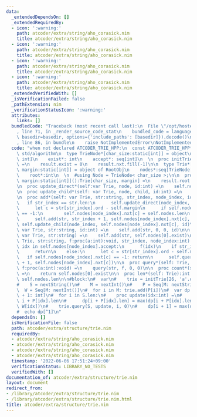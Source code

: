 ```yaml
---
data:
  _extendedDependsOn: []
  _extendedRequiredBy:
  - icon: ':warning:'
    path: atcoder/extra/string/aho_corasick.nim
    title: atcoder/extra/string/aho_corasick.nim
  - icon: ':warning:'
    path: atcoder/extra/string/aho_corasick.nim
    title: atcoder/extra/string/aho_corasick.nim
  - icon: ':warning:'
    path: atcoder/extra/string/aho_corasick.nim
    title: atcoder/extra/string/aho_corasick.nim
  - icon: ':warning:'
    path: atcoder/extra/string/aho_corasick.nim
    title: atcoder/extra/string/aho_corasick.nim
  _extendedVerifiedWith: []
  _isVerificationFailed: false
  _pathExtension: nim
  _verificationStatusIcon: ':warning:'
  attributes:
    links: []
  bundledCode: "Traceback (most recent call last):\n  File \"/opt/hostedtoolcache/Python/3.10.5/x64/lib/python3.10/site-packages/onlinejudge_verify/documentation/build.py\"\
    , line 71, in _render_source_code_stat\n    bundled_code = language.bundle(stat.path,\
    \ basedir=basedir, options={'include_paths': [basedir]}).decode()\n  File \"/opt/hostedtoolcache/Python/3.10.5/x64/lib/python3.10/site-packages/onlinejudge_verify/languages/nim.py\"\
    , line 86, in bundle\n    raise NotImplementedError\nNotImplementedError\n"
  code: "when not declared ATCODER_TRIE_HPP:\n  const ATCODER_TRIE_HPP* = 1\n  import\
    \ std/algorithm\n  type TrieNode*[char_size:static[int]] = object\n    nxt*: array[char_size,\
    \ int]\n    exist*: int\n    accept*: seq[int]\n  \n  proc initTrieNode*[char_size:static[int]]():TrieNode[char_size]\
    \ =\n    result.exist = 0\n    result.nxt.fill(-1)\n\n  type Trie*[char_size,\
    \ margin:static[int]] = object of RootObj\n    nodes*:seq[TrieNode[char_size]]\n\
    \    root*:int\n  \n  #using Node = TrieNode< char_size >;\n\n  proc initTrie*[char_size,\
    \ margin:static[int]]():Trie[char_size, margin] =\n    result.root = 0\n    result.nodes.add(initTrieNode[char_size]())\n\
    \n  proc update_direct*(self:var Trie, node, id:int) =\n    self.nodes[node].accept.add(id)\n\
    \n  proc update_child*(self: var Trie, node, child, id:int) =\n    self.nodes[node].exist.inc\n\
    \n  proc add*(self: var Trie, str:string, str_index, node_index, id:int) =\n \
    \   if str_index == str.len:\n      self.update_direct(node_index, id)\n    else:\n\
    \      let c = str[str_index].ord - self.margin\n      if self.nodes[node_index].nxt[c]\
    \ == -1:\n        self.nodes[node_index].nxt[c] = self.nodes.len\n        self.nodes.add(initTrieNode[self.char_size]());\n\
    \      self.add(str, str_index + 1, self.nodes[node_index].nxt[c], id)\n     \
    \ self.update_child(node_index, self.nodes[node_index].nxt[c], id)\n\n  proc add*(self:\
    \ var Trie, str:string, id:int) =\n    self.add(str, 0, 0, id)\n\n  proc add*(self:\
    \ var Trie, str:string) =\n    self.add(str, self.nodes[0].exist)\n\n  proc query*(self:\
    \ Trie, str:string, f:proc(a:int):void, str_index, node_index:int) =\n    for\
    \ idx in self.nodes[node_index].accept:\n      f(idx)\n    if str_index == str.len:\n\
    \      return\n    else:\n      let c = str[str_index].ord - self.margin\n   \
    \   if self.nodes[node_index].nxt[c] == -1: return\n      self.query(str, f, str_index\
    \ + 1, self.nodes[node_index].nxt[c])\n\n  proc query*(self: Trie, str:string,\
    \ f:proc(a:int):void) =\n    query(str, f, 0, 0)\n\n  proc count*(self: Trie):int\
    \ =\n    return self.nodes[0].exist\n\n  proc len*(self: Trie):int =\n    return\
    \ self.nodes.len\n\n#block:\n#  var\n#    trie = initTrie[26, 'a'.ord]()\n#  let\n\
    #    S = nextString()\n#    M = nextInt()\n#    P = Seq[M: nextString()]\n#  \
    \  W = Seq[M: nextInt()]\n#  for i in M: trie.add(P[i])\n#  var dp = Seq[S.len\
    \ + 1: int]\n#  for i in S.len:\n#    proc update(idx:int) =\n#      debug dp.len,\
    \ i + P[idx].len\n#      dp[i + P[idx].len] = max(dp[i + P[idx].len], dp[i] +\
    \ W[idx])\n#    trie.query(S, update, i, 0)\n#    dp[i + 1] = max(dp[i + 1], dp[i])\n\
    #  echo dp[^1]\n"
  dependsOn: []
  isVerificationFile: false
  path: atcoder/extra/structure/trie.nim
  requiredBy:
  - atcoder/extra/string/aho_corasick.nim
  - atcoder/extra/string/aho_corasick.nim
  - atcoder/extra/string/aho_corasick.nim
  - atcoder/extra/string/aho_corasick.nim
  timestamp: '2022-06-06 17:51:24+09:00'
  verificationStatus: LIBRARY_NO_TESTS
  verifiedWith: []
documentation_of: atcoder/extra/structure/trie.nim
layout: document
redirect_from:
- /library/atcoder/extra/structure/trie.nim
- /library/atcoder/extra/structure/trie.nim.html
title: atcoder/extra/structure/trie.nim
---
```

